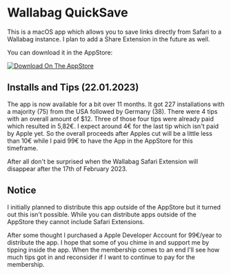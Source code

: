 # Wallabag QuickSave

This is a macOS app which allows you to save links directly from Safari to a
Wallabag instance. I plan to add a Share Extension in the future as well.

You can download it in the AppStore:

[![Download On The AppStore](https://developer.apple.com/app-store/marketing/guidelines/images/badge-download-on-the-mac-app-store.svg)](https://apps.apple.com/us/app/wallabag-quicksave/id1621482657)

## Installs and Tips (22.01.2023)

The app is now available for a bit over 11 months.
It got 227 installations with a majority (75) from the USA followed by Germany (38).
There were 4 tips with an overall amount of $12.
Three of those four tips were already paid which resulted in 5,82€.
I expect around 4€ for the last tip which isn't paid by Apple yet.
So the overall proceeds after Apples cut will be a little less than 10€ while I paid 99€ to have the App in the AppStore for this timeframe.

After all don't be surprised when the Wallabag Safari Extension will disappear after the 17th of February 2023.

## Notice

I initially planned to distribute this app outside of the AppStore but it
turned out this isn't possible.
While you can distribute apps outside of the AppStore they cannot include
Safari Extensions.

After some thought I purchased a Apple Developer Account for 99€/year to
distribute the app.
I hope that some of you chime in and support me by tipping inside the app. When
the membership comes to an end I'll see how much tips got in and reconsider if
I want to continue to pay for the membership.
